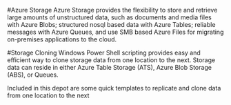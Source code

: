 #Azure Storage
Azure Storage provides the flexibility to store and retrieve large amounts of unstructured data, such as documents and media files with Azure Blobs; structured nosql based data with Azure Tables; reliable messages with Azure Queues, and use SMB based Azure Files for migrating on-premises applications to the cloud.

#Storage Cloning
Windows Power Shell scripting provides easy and efficient way to clone storage data from one location to the next. Storage data can reside in either Azure Table Storage (ATS), Azure Blob Storage (ABS), or Queues.

Included in this depot are some quick templates to replicate and clone data from one location to the next
